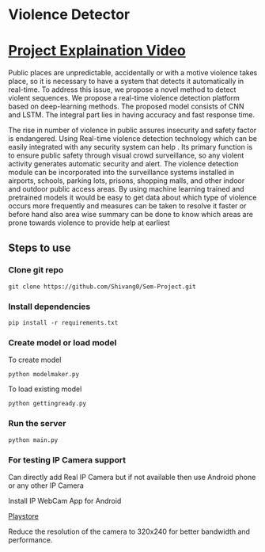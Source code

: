 # Violence Detector

# [Project Explaination Video](https://youtu.be/xm9P7dIT4hA)

Public places are unpredictable, accidentally or with a motive violence takes place, so it is necessary to have a system that detects it automatically in real-time. To address this issue, we propose a novel method to detect violent sequences. We propose a real-time violence detection platform based on deep-learning methods. The proposed model consists of CNN and LSTM. The integral part lies in having  accuracy and fast response time.

The rise in number of violence in public assures insecurity and safety factor is endangered. Using Real-time violence detection technology which can be easily integrated with any security system can help . Its primary function is to ensure public safety through visual crowd surveillance, so any violent activity generates automatic security and alert. The violence detection module can be incorporated into the surveillance systems installed in airports, schools, parking lots, prisons, shopping malls, and other indoor and outdoor public access areas. By using machine learning trained and pretrained models it would be easy to get data about which type of violence occurs more frequently and measures can be taken to resolve it faster or before hand also area wise summary can be done to know which areas are prone towards violence to provide help at earliest

## Steps to use

### Clone git repo

```
git clone https://github.com/Shivang0/Sem-Project.git
```

### Install dependencies

```
pip install -r requirements.txt
```

### Create model or load model

To create model

```
python modelmaker.py
```

To load existing model

```
python gettingready.py
```

### Run the server

```
python main.py
```

### For testing IP Camera support
 Can directly add Real IP Camera but if not available then use Android phone or any other IP Camera
 
Install IP WebCam App for Android

[Playstore ](https://play.google.com/store/apps/details?id=com.pas.webcam&hl=en_US&gl=US)

Reduce the resolution of the camera to 320x240 for better bandwidth and performance.


